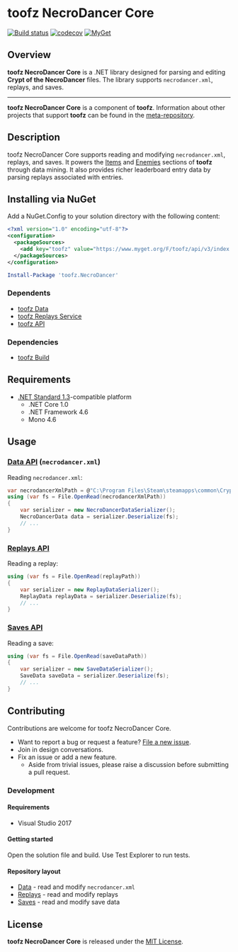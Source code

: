 # toofz NecroDancer Core

[![Build status](https://ci.appveyor.com/api/projects/status/de1vj801al1krlfa/branch/master?svg=true)](https://ci.appveyor.com/project/leonard-thieu/toofz-necrodancer-core/branch/master)
[![codecov](https://codecov.io/gh/leonard-thieu/toofz-necrodancer-core/branch/master/graph/badge.svg)](https://codecov.io/gh/leonard-thieu/toofz-necrodancer-core)
[![MyGet](https://img.shields.io/myget/toofz/v/toofz.NecroDancer.svg)](https://www.myget.org/feed/toofz/package/nuget/toofz.NecroDancer)

## Overview

**toofz NecroDancer Core** is a .NET library designed for parsing and editing **Crypt of the NecroDancer** files. 
The library supports `necrodancer.xml`, replays, and saves.

---

**toofz NecroDancer Core** is a component of **toofz**. 
Information about other projects that support **toofz** can be found in the [meta-repository](https://github.com/leonard-thieu/toofz-necrodancer).

## Description

toofz NecroDancer Core supports reading and modifying `necrodancer.xml`, replays, and saves.
It powers the [Items](https://crypt.toofz.com/items) and [Enemies](https://crypt.toofz.com/enemies) sections of **toofz** through data mining. 
It also provides richer leaderboard entry data by parsing replays associated with entries.

## Installing via NuGet

Add a NuGet.Config to your solution directory with the following content:

```xml
<?xml version="1.0" encoding="utf-8"?>
<configuration>
  <packageSources>
    <add key="toofz" value="https://www.myget.org/F/toofz/api/v3/index.json" />
  </packageSources>
</configuration>
```

```powershell
Install-Package 'toofz.NecroDancer'
```

### Dependents

* [toofz Data](https://github.com/leonard-thieu/toofz-data)
* [toofz Replays Service](https://github.com/leonard-thieu/replays-service)
* [toofz API](https://github.com/leonard-thieu/api.toofz.com)

### Dependencies

* [toofz Build](https://github.com/leonard-thieu/toofz-build)

## Requirements

* [.NET Standard 1.3](https://github.com/dotnet/standard/blob/master/docs/versions.md)-compatible platform
  * .NET Core 1.0
  * .NET Framework 4.6
  * Mono 4.6

## Usage

### [Data API](src/toofz.NecroDancer/Data) (`necrodancer.xml`)

Reading `necrodancer.xml`:

```csharp
var necrodancerXmlPath = @"C:\Program Files\Steam\steamapps\common\Crypt of the NecroDancer\data\necrodancer.xml";
using (var fs = File.OpenRead(necrodancerXmlPath))
{
    var serializer = new NecroDancerDataSerializer();
    NecroDancerData data = serializer.Deserialize(fs);
    // ...
}
```

### [Replays API](src/toofz.NecroDancer/Replays)

Reading a replay:

```csharp
using (var fs = File.OpenRead(replayPath))
{
    var serializer = new ReplayDataSerializer();
    ReplayData replayData = serializer.Deserialize(fs);
    // ...
}

```

### [Saves API](src/toofz.NecroDancer/Saves)

Reading a save:

```csharp
using (var fs = File.OpenRead(saveDataPath))
{
    var serializer = new SaveDataSerializer();
    SaveData saveData = serializer.Deserialize(fs);
    // ...
}
```

## Contributing

Contributions are welcome for toofz NecroDancer Core.

* Want to report a bug or request a feature? [File a new issue](https://github.com/leonard-thieu/toofz-necrodancer-core/issues).
* Join in design conversations.
* Fix an issue or add a new feature.
  * Aside from trivial issues, please raise a discussion before submitting a pull request.

### Development

#### Requirements

* Visual Studio 2017

#### Getting started

Open the solution file and build. Use Test Explorer to run tests.

#### Repository layout

* [Data](src/toofz.NecroDancer/Data) - read and modify `necrodancer.xml`
* [Replays](src/toofz.NecroDancer/Replays) - read and modify replays
* [Saves](src/toofz.NecroDancer/Saves) - read and modify save data

## License

**toofz NecroDancer Core** is released under the [MIT License](LICENSE).
